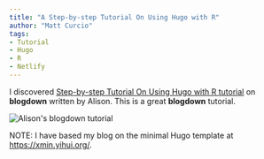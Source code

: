 ```yaml
---
title: "A Step-by-step Tutorial On Using Hugo with R"
author: "Matt Curcio"
tags:
- Tutorial
- Hugo
- R
- Netlify
---
```


I  discovered [Step-by-step Tutorial On Using Hugo with R tutorial](https://www.apreshill.com/blog/2020-12-new-year-new-blogdown/) on **blogdown** written by Alison. This is a great **blogdown** tutorial.

![Alison's blogdown tutorial](https://www.apreshill.com/blog/2020-12-new-year-new-blogdown/03-blogdown-2021.png)


NOTE: I have based my blog on the minimal Hugo template at https://xmin.yihui.org/.
